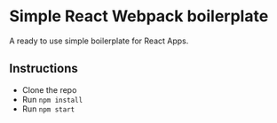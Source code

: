 # Simple React Webpack boilerplate

A ready to use simple boilerplate for React Apps.


## Instructions
* Clone the repo
* Run `npm install`
* Run `npm start`
